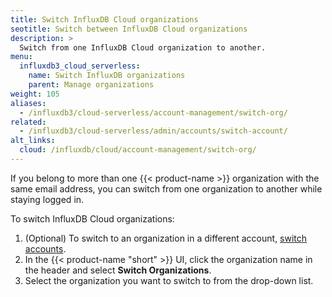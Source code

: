 ```yaml
---
title: Switch InfluxDB Cloud organizations
seotitle: Switch between InfluxDB Cloud organizations
description: >
  Switch from one InfluxDB Cloud organization to another.  
menu:
  influxdb3_cloud_serverless:
    name: Switch InfluxDB organizations
    parent: Manage organizations
weight: 105
aliases:
  - /influxdb3/cloud-serverless/account-management/switch-org/
related:
  - /influxdb3/cloud-serverless/admin/accounts/switch-account/
alt_links:
  cloud: /influxdb/cloud/account-management/switch-org/
---
```


If you belong to more than one {{< product-name >}} organization with the same email address, you can switch from one organization to another while staying logged in.

To switch InfluxDB Cloud organizations:

1.  (Optional) To switch to an organization in a different account,
    [switch accounts](/influxdb3/cloud-serverless/admin/accounts/switch-account/).
2.  In the {{< product-name "short" >}} UI, click the organization name in the
    header and select **Switch Organizations**.
3.  Select the organization you want to switch to from the drop-down list.
